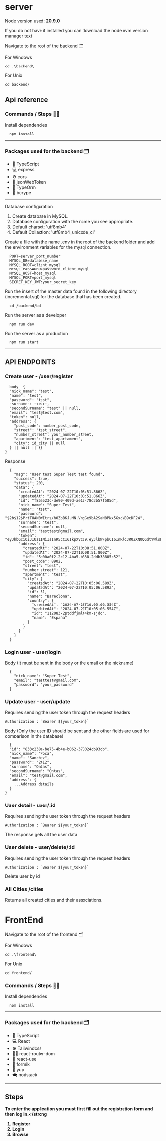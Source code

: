 # server 

Node version used: <strong>20.9.0</strong>

If you do not have it installed you can download the node nvm version manager
[text](https://github.com/nvm-sh/nvm)

Navigate to the root of the backend 🗂️

For Windows
```
cd .\backend\
```

For Unix
```
cd backend/
```

## Api reference

### Commands / Steps 👣👣

Install dependencies
```
  npm install
```

<hr>

### Packages used for the backend 🗂️

- 🦾 TypeScript 
- 💻 express 
- ⚙️ cors
- 🔐 jsonWebToken
- 📑 TypeOrm
- 🔗 bcrype

<hr>

Database configuration
1. Create database in MySQL.
2. Database configuration with the name you see appropriate.
3. Default charset: 'utf8mb4' 
4. Default Collaction: 'utf8mb4_unicode_ci'


Create a file with the name .env in the root of the backend folder and add the environment variables for the mysql connection.
```
  PORT=server_port_number
  MYSQL_DB=database_name
  MYSQL_ROOT=client_mysql
  MYSQL_PASSWORD=password_client_mysql
  MYSQL_HOST=host_mysql
  MYSQL_PORT=port_mysql
  SECRET_KEY_JWT:your_secret_key
```

Run the insert of the master data found in the following directory (incremental.sql) for the database that has been created.
```
  cd /backend/bd
```


Run the server as a developer
```
  npm run dev
```

Run the server as a production
```
  npm run start
```
<hr>

## API ENDPOINTS

### Create user - /user/register
```
  body  {
  "nick_name": "test",
  "name": "test",
  "password": "test",
  "surname": "test",
  "secondSurname": "test" || null,
  "email": "test@test.com",
  "token": null,
  "address": {
    "post_code": number_post_code,
    "street": "test_street",
    "number_street": your_number_street,
    "apartment": "test_apartament",
    "city": id_city || null
  } || null || {}
}
```

Response 
```
  {
    "msg": "User test Super Test test found",
    "success": true,
    "status": 200,
    "data": {
      "createdAt": "2024-07-22T10:08:51.866Z",
      "updatedAt": "2024-07-22T10:08:51.866Z",
      "id": "f85e523c-de90-409d-ae13-78d3b57f585d",
      "nick_name": "Super Test",
      "name": "test",
      "password": "$2b$12$PrtTUAN0WItrs/h0ZbBKJ.MN.VngGe9bA2SaN8PNx5GxcVB9cDF2W",
      "surname": "test",
      "secondSurname": null,
      "email": "testtest@gmail.com",
      "token": "eyJhbGciOiJIUzI1NiIsInR5cCI6IkpXVCJ9.eyJlbWFpbCI6InRlc3R0ZXN0QGdtYWlsLmNvbSIsIm5hbWUiOiJ0ZXN0IiwiaWF0IjoxNzIxNjQyOTMxLCJleHAiOjE3MjE3MjkzMzF9.ixeyCadQ44_tOZg8lNEanqGup4klw7W9JaJcuGUfPBY",
      "address": {
        "createdAt": "2024-07-22T10:08:51.800Z",
        "updatedAt": "2024-07-22T10:08:51.800Z",
        "id": "5b00a0f2-2c12-4ba5-b838-2ddb38805c52",
        "post_code": 8902,
        "street": "test",
        "number_street": 121,
        "apartment": "test",
        "city": {
          "createdAt": "2024-07-22T10:05:06.589Z",
          "updatedAt": "2024-07-22T10:05:06.589Z",
          "id": 51,
          "name": "Bareclona",
          "country": {
            "createdAt": "2024-07-22T10:05:06.554Z",
            "updatedAt": "2024-07-22T10:05:06.554Z",
            "id": "112083-2ptddfjml44km-sjdo",
            "name": "España"
          }
        }
      }
    }
  }
```

### Login user - user/login

Body (It must be sent in the body or the email or the nickname)
```
  {
    "nick_name": "Super Test",
    "email": "testtest@gmail.com",
    "password": "your_password"
  }
```


### Update user - user/update

Requires sending the user token through the request headers
```
Authorization : `Bearer ${your_token}` 
```

Body  (Only the user ID should be sent and the other fields are used for comparison in the database)
```
  {
  "id": "833c238a-be75-4b4e-b062-378024cb93cb",
  "nick_name": "Poca",
  "name": "Sanchez",
  "password": "2412",
  "surname": "Ontas",
  "secondSurname": "Ontas",
  "email": "test@gmail.com",
  "address": {
    ...Address details
  }
}
```


### User detail - user/:id
Requires sending the user token through the request headers
```
Authorization : `Bearer ${your_token}` 
```
The response gets all the user data


### User delete - user/delete/:id
Requires sending the user token through the request headers
```
Authorization : `Bearer ${your_token}` 
```
Delete user by id


### All Cities /cities
Returns all created cities and their associations.



# FrontEnd

Navigate to the root of the frontend 🗂️

For Windows
```
cd .\frontend\
```

For Unix
```
cd frontend/
```

### Commands / Steps 👣👣

Install dependencies
```
  npm install
```

<hr>

### Packages used for the backend 🗂️

- 🦾 TypeScript 
- 💻 React 
- ⚙️ Tailwindcss
- 🫸🏽 react-router-dom
- 📑 react-use
- 🔐 formik
- 🧱  yup
- 🗨️ notistack

<hr>

## Steps

<strong>To enter the application you must first fill out the registration form and then log in.</strong

1. Register
2. Login
3. Browse


